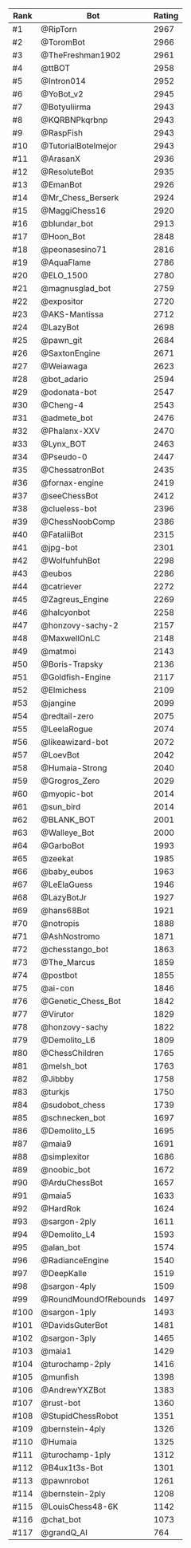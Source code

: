 Rank|Bot|Rating
---|---|---
#1|@RipTorn|2967
#2|@ToromBot|2966
#3|@TheFreshman1902|2961
#4|@ttBOT|2958
#5|@Intron014|2952
#6|@YoBot_v2|2945
#7|@Botyuliirma|2943
#8|@KQRBNPkqrbnp|2943
#9|@RaspFish|2943
#10|@TutorialBotelmejor|2943
#11|@ArasanX|2936
#12|@ResoluteBot|2935
#13|@EmanBot|2926
#14|@Mr_Chess_Berserk|2924
#15|@MaggiChess16|2920
#16|@blundar_bot|2913
#17|@Hoon_Bot|2848
#18|@peonasesino71|2816
#19|@AquaFlame|2786
#20|@ELO_1500|2780
#21|@magnusglad_bot|2759
#22|@expositor|2720
#23|@AKS-Mantissa|2712
#24|@LazyBot|2698
#25|@pawn_git|2684
#26|@SaxtonEngine|2671
#27|@Weiawaga|2623
#28|@bot_adario|2594
#29|@odonata-bot|2547
#30|@Cheng-4|2543
#31|@admete_bot|2476
#32|@Phalanx-XXV|2470
#33|@Lynx_BOT|2463
#34|@Pseudo-0|2447
#35|@ChessatronBot|2435
#36|@fornax-engine|2419
#37|@seeChessBot|2412
#38|@clueless-bot|2396
#39|@ChessNoobComp|2386
#40|@FataliiBot|2315
#41|@jpg-bot|2301
#42|@WolfuhfuhBot|2298
#43|@eubos|2286
#44|@catriever|2272
#45|@Zagreus_Engine|2269
#46|@halcyonbot|2258
#47|@honzovy-sachy-2|2157
#48|@MaxwellOnLC|2148
#49|@matmoi|2143
#50|@Boris-Trapsky|2136
#51|@Goldfish-Engine|2117
#52|@Elmichess|2109
#53|@jangine|2099
#54|@redtail-zero|2075
#55|@LeelaRogue|2074
#56|@likeawizard-bot|2072
#57|@LoevBot|2042
#58|@Humaia-Strong|2040
#59|@Grogros_Zero|2029
#60|@myopic-bot|2014
#61|@sun_bird|2014
#62|@BLANK_BOT|2001
#63|@Walleye_Bot|2000
#64|@GarboBot|1993
#65|@zeekat|1985
#66|@baby_eubos|1963
#67|@LeElaGuess|1946
#68|@LazyBotJr|1927
#69|@hans68Bot|1921
#70|@notropis|1888
#71|@AshNostromo|1871
#72|@chesstango_bot|1863
#73|@The_Marcus|1859
#74|@postbot|1855
#75|@ai-con|1846
#76|@Genetic_Chess_Bot|1842
#77|@Virutor|1829
#78|@honzovy-sachy|1822
#79|@Demolito_L6|1809
#80|@ChessChildren|1765
#81|@melsh_bot|1763
#82|@Jibbby|1758
#83|@turkjs|1750
#84|@sudobot_chess|1739
#85|@schnecken_bot|1697
#86|@Demolito_L5|1695
#87|@maia9|1691
#88|@simplexitor|1686
#89|@noobic_bot|1672
#90|@ArduChessBot|1657
#91|@maia5|1633
#92|@HardRok|1624
#93|@sargon-2ply|1611
#94|@Demolito_L4|1593
#95|@alan_bot|1574
#96|@RadianceEngine|1540
#97|@DeepKalle|1519
#98|@sargon-4ply|1509
#99|@RoundMoundOfRebounds|1497
#100|@sargon-1ply|1493
#101|@DavidsGuterBot|1481
#102|@sargon-3ply|1465
#103|@maia1|1429
#104|@turochamp-2ply|1416
#105|@munfish|1398
#106|@AndrewYXZBot|1383
#107|@rust-bot|1360
#108|@StupidChessRobot|1351
#109|@bernstein-4ply|1326
#110|@Humaia|1325
#111|@turochamp-1ply|1312
#112|@B4ux1t3s-Bot|1301
#113|@pawnrobot|1261
#114|@bernstein-2ply|1208
#115|@LouisChess48-6K|1142
#116|@chat_bot|1073
#117|@grandQ_AI|764
